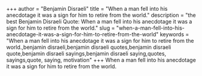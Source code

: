+++
author = "Benjamin Disraeli"
title = "When a man fell into his anecdotage it was a sign for him to retire from the world."
description = "the best Benjamin Disraeli Quote: When a man fell into his anecdotage it was a sign for him to retire from the world."
slug = "when-a-man-fell-into-his-anecdotage-it-was-a-sign-for-him-to-retire-from-the-world"
keywords = "When a man fell into his anecdotage it was a sign for him to retire from the world.,benjamin disraeli,benjamin disraeli quotes,benjamin disraeli quote,benjamin disraeli sayings,benjamin disraeli saying,quotes, sayings,quote, saying, motivation"
+++
When a man fell into his anecdotage it was a sign for him to retire from the world.
